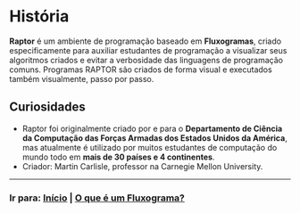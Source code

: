 # História

**Raptor** é um ambiente de programação baseado em **Fluxogramas**, criado especificamente para auxiliar estudantes de programação a visualizar seus algoritmos criados e evitar a verbosidade das linguagens de programação comuns. Programas RAPTOR são criados de forma visual e executados também visualmente, passo por passo.

## Curiosidades

- Raptor foi originalmente criado por e para o **Departamento de Ciência da Computação das Forças Armadas dos Estados Unidos da América**, mas atualmente é utilizado por muitos estudantes de computação do mundo todo em **mais de 30 países e 4 continentes**.
- Criador: Martin Carlisle, professor na Carnegie Mellon University.

---

### Ir para: [Início](/README.md) | [O que é um Fluxograma?](./2-Fluxograma.md)

